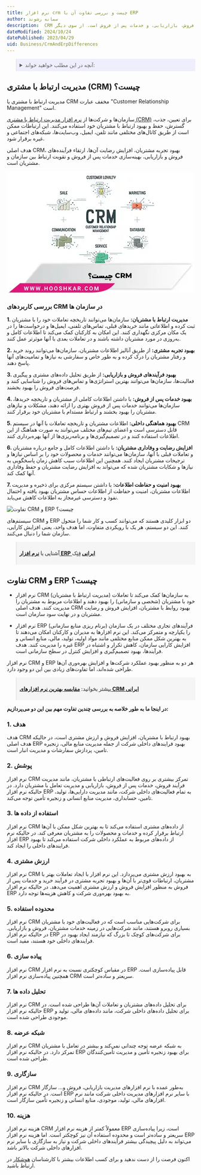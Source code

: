 ```yaml
---
title: نرم افزار crm چیست و بررسی تفاوت آن با ERP
author: سمانه رشوند
description:  CRM به مدیریت و بهبود تعاملات با مشتریان تمرکز دارد و شامل ابزارهایی برای پیگیری فروش، بازاریابی، و خدمات پس از فروش است. از سوی دیگر، ERP یک سیستم جامع است که تمام فرآیندهای داخلی یک سازمان، از جمله مالی، منابع انسانی، تولید، و زنجیره تأمین را یکپارچه می‌کند.
dateModified: 2024/10/24
datePublished: 2023/04/29
uid: Business/CrmAndErpDifferences
---
```


<blockquote style="background-color:#eeeefc; padding:0.5rem">
<details>
  <summary>آنچه در این مطلب خواهید خواند:</summary>
  <ul>
    <li>مدیریت ارتباط با مشتری چیست؟</li>
    <li>بررسی کاربردهای CRM در سازمان ها</li>
    <li>تفاوت CRM و ERP چیست؟</li>
  </ul>
</details>
</blockquote>

## مدیریت ارتباط با مشتری (CRM) چیست؟
مدیریت ارتباط با مشتری یا CRM مخفف عبارت "Customer Relationship Management" است.

سازمان‌ها و شرکت‌ها از  <a href="https://www.hooshkar.com/Software/Fennec/Module/CRM" target="_blank">نرم افزار مدیریت ارتباط با  مشتری (CRM)</a> برای تعیین، جذب، گسترش، حفظ و بهبود ارتباط با مشتریان خود استفاده می‌کنند. 
این ارتباطات ممکن است از طریق کانال‌های مختلفی مانند تلفن، ایمیل، وب‌سایت‌ها، شبکه‌های اجتماعی و غیره برقرار شود.

هدف اصلی CRM، بهبود تجربه مشتریان، افزایش رضایت آن‌ها، ارتقاء فرآینده‌های فروش و بازاریابی، بهینه‌سازی خدمات پس از فروش و تقویت ارتباط بین سازمان و مشتریان است.

![CRM چیست؟](./Images/CRM.webp)

### بررسی کاربردهای CRM در سازمان ها

**1. مدیریت ارتباط با مشتریان:** سازمان‌ها می‌توانند تاریخچه تعاملات خود را با مشتریان ثبت کرده و اطلاعاتی مانند خریدهای قبلی، تماس‌های تلفنی، ایمیل‌ها و درخواست‌ها را در یک مکان مرکزی نگهداری کنند. این امکان به کارکنان کمک می‌کند تا اطلاعات کامل و به‌روزی در مورد مشتریان داشته باشند و در تعاملات بعدی با آنها موثرتر عمل کنند.

**2. بهبود تجربه مشتری:** از طریق آنالیز اطلاعات مشتریان، سازمان‌ها می‌توانند روند خرید و رفتار مشتریان را درک کرده و به طور خاص و سفارشی به نیازها و تمامیت‌های آنها پاسخ دهند.

**3. بهبود فرآیندهای فروش و بازاریابی:** از طریق تحلیل داده‌های مشتری و پیگیری فعالیت‌ها، سازمان‌ها می‌توانند بهترین استراتژی‌ها و تماس‌های فروش را شناسایی کنند و فرصت‌های فروش را بهبود بخشند.

**4. بهبود خدمات پس از فروش:** با داشتن اطلاعات کاملی از مشتریان و تاریخچه خریدها، سازمان‌ها می‌توانند خدمات پس از فروش بهتری را ارائه دهند، مشکلات و نیازهای مشتریان را بهبود بخشند و ارتباط مستدام با مشتریان خود برقرار کنند.

**5. بهبود هماهنگی داخلی:** اطلاعات مشتریان و تاریخچه تعاملات با آنها در سیستم CRM قابل دسترسی است و اعضای تیم‌های مختلف می‌توانند به صورت هماهنگ از این اطلاعات استفاده کنند و در تصمیم‌گیری‌ها و برنامه‌ریزی‌ها از آنها بهره‌برداری کنند.

**6. افزایش رضایت و وفاداری مشتریان:** با داشتن اطلاعات کامل و جامع درباره مشتریان و تعاملات قبلی با آنها، سازمان‌ها می‌توانند خدمات و محصولات خود را بر اساس نیازها و ترجیحات مشتریان ایجاد کنند. همچنین این اطلاعات سبب کاهش زمان پاسخگویی به نیازها و شکایات مشتریان شده که می‌تواند به افزایش رضایت مشتریان و حفظ وفاداری آنها کمک کند.

**7. بهبود امنیت و حفاظت اطلاعات:** با داشتن سیستم مرکزی برای ذخیره و مدیریت اطلاعات مشتریان، امنیت و حفاظت از اطلاعات حساس مشتریان بهبود یافته و احتمال نفوذ و دسترسی غیرمجاز به اطلاعات کاهش می‌یابد.

![تفاوت CRM و ERP چیست؟](./Images/CrmVsErp.webp)

سیستم‌های CRM و ERP دو ابزار کلیدی هستند که می‌توانند کسب و کار شما را متحول کنند. این دو سیستم، هر یک با رویکردی متفاوت، اما هدف واحد، یعنی افزایش کارایی، سازمان شما را دنبال می‌کنند.

<blockquote style="background-color:#f5f5f5; padding:0.5rem">
<p><strong>آشنایی با <a href="https://www.hooshkar.com/Software/Fennec" target="_blank">نرم افزار ERP ایرانی</a> فِنِک</p></strong>
</blockquote>

##  تفاوت CRM و ERP چیست؟
- نرم افزار CRM (مدیریت ارتباط با مشتریان) به سازمان‌ها کمک می‌کند تا تعاملات خود با مشتریان (شخصی و سازمانی) را بهبود دهند و اطلاعات مربوط به مشتریان را مدیریت کنند. هدف اصلی CRM بهبود روابط با مشتریان، افزایش فروش و رضایت مشتریان و در نهایت سود سازمان است.

- نرم افزار ERP (برنام ‌ریزی منابع سازمانی) فرآیندهای تجاری مختلف در یک سازمان را یکپارچه و متمرکز می‌کند. این نرم افزارها به مدیران و کارکنان امکان می‌دهند تا به بهترین شکل ممکن منابع مختلفی مانند مواد اولیه، تولید، مالی، منابع انسانی و غیره را مدیریت کنند. هدف ERP افزایش کارایی سازمان، کاهش تکرار و اشتباه در فرآیندها، بهبود تصمیم‌گیری و افزایش کنترل در سطح سازمانی است.

نرم افزار CRM
 و ERP هر دو به منظور بهبود عملکرد شرکت‌ها و افزایش بهره‌وری آن‌ها طراحی شده‌اند، اما تفاوت‌های زیادی بین این دو وجود دارد. 

<blockquote style="background-color:#f5f5f5; padding:0.5rem">
<p><strong>بیشتر بخوانید: <a href="https://www.hooshkar.com/Wiki/Business/ComparisonCrmSoftware" target="_blank">مقایسه بهترین نرم افزارهای CRM ایرانی</a></p></strong></blockquote>

**در اینجا ما به طور خلاصه به بررسی چندین تفاوت مهم بین این دو می‌پردازیم:**

### 1. هدف
 هدف CRM بهبود ارتباط با مشتریان، افزایش فروش و ارزش مشتری است، در حالیکه هدف اصلی   ERP بهبود فرایندهای داخلی شرکت از جمله مدیریت منابع مالی، زنجیره تامین، پردازش سفارشات و مدیریت انبار است.

### 2. پوشش
نرم افزار CRM تمرکز بیشتری بر روی فعالیت‌های ارتباطی با مشتریان، مانند مدیریت فرآیند فروش، خدمات پس از فروش، بازاریابی و مدیریت تعامل با مشتریان دارد. در حالیکه نرم افزار ERP به تمام فعالیت‌های داخلی شرکت، مانند مدیریت دارایی‌ها، تولید، تامین، حسابداری، مدیریت منابع انسانی و زنجیره تأمین توجه می‌کند.

### 3. استفاده از داده ها
نرم افزار CRM از داده‌های مشتری استفاده می‌کند تا به بهترین شکل ممکن با آن‌ها ارتباط برقرار کرده و خدمات و محصولات را به مشتریان معرفی کند. در حالیکه نرم افزار ERP از داده‌های مربوط به عملکرد داخلی شرکت استفاده می‌کند تا بهبود فرایندهای داخلی را ایجاد کند.

### 4. ارزش مشتری
نرم افزار CRM به بهبود ارزش مشتری می‌پردازد. این نرم افزار با ایجاد تعاملات بهتر با مشتریان، ارتباطات قوی‌تر با آن‌ها و بهبود تجربه مشتری در فرآیند خرید و خدمات پس از فروش به منظور افزایش فروش و ارزش مشتری اهمیت می‌دهد. در حالیکه نرم افزار ERP
به بهبود بهره‌وری شرکت و کاهش هزینه‌ها توجه دارد.

### 5. محدوده استفاده
نرم افزار CRM برای شرکت‌هایی مناسب است که در فعالیت‌های خود با مشتریان بسیاری روبرو هستند، مانند شرکت‌هایی در زمینه خدمات مشتریان، فروش و بازاریابی. در حالیکه نرم افزار ERP برای شرکت‌های کوچک تا بزرگ که نیازمند ایجاد بهبود در فرایندهای داخلی خود هستند، مفید است.

### 6. پیاده سازی
نرم افزار CRM در مقیاس کوچکتری نسبت به نرم‌ افزار ERP قابل پیاده‌سازی است. همچنین پیاده‌سازی نرم افزار CRM سریعتر و ساده‌تر است.

### 7. تحلیل داده ها
نرم‌ افزار CRM برای تحلیل داده‌های مشتریان و تعاملات آن‌ها طراحی شده است. در حالیکه نرم‌ افزار ERP برای تحلیل داده‌های داخلی شرکت، مانند داده‌های مالی، تولید و موجودی طراحی شده است.

### 8. شبکه عرضه
نرم افزار CRM به شبکه عرضه توجه چندانی نمی‌کند و بیشتر در تعامل با مشتریان تمرکز دارد. در حالیکه نرم افزار ERP برای بهبود زنجیره تأمین و مدیریت تأمین‌کنندگان طراحی شده است.

### 9. سازگاری
نرم‌ افزار CRM به‌طور عمده با نرم‌ افزارهای مدیریت بازاریابی، فروش و... سازگار است. در حالیکه نرم‌ افزار ERP با سایر نرم‌ افزارهای مدیریت داخلی شرکت مانند نرم‌ افزارهای مالی، تولید، موجودی، منابع انسانی و زنجیره تأمین سازگار است.

### 10. هزینه
هزینه نرم‌ افزار CRM معمولاً کمتر از هزینه نرم افزار ERP است، زیرا پیاده‌سازی سریعتر و ساده‌تر است و محدوده استفاده آن نیز کوچکتر است. 
اما هزینه نرم افزار ERP می‌تواند به دلیل پیچیدگی بیشتر فرآیندهای داخلی شرکت و نیاز به سازگاری با سایر نرم‌ افزارهای داخلی شرکت بالاتر باشد.

اکنون فرصت را از دست ندهید و برای کسب اطلاعات بیشتر با کارشناسان <a href="https://www.hooshkar.com" target="_blank">هوشکار</a> در ارتباط باشید.